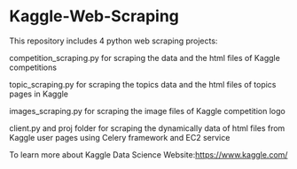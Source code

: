 # Kaggle-Web-Scraping
This repository includes 4 python web scraping projects:

competition_scraping.py for scraping the data and the html files of Kaggle competitions

topic_scraping.py for scraping the topics data and the html files of topics pages in Kaggle

images_scraping.py for scraping the image files of Kaggle competition logo

client.py and proj folder for scraping the dynamically data of html files from Kaggle user pages using Celery framework and EC2 service

To learn more about Kaggle Data Science Website:https://www.kaggle.com/
